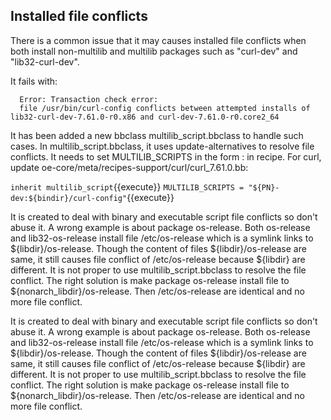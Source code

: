 ## Installed file conflicts

<p>
There is a common issue that it may causes installed file conflicts when both install non-multilib and multilib packages such as "curl-dev" and "lib32-curl-dev". 

It fails with:

      Error: Transaction check error:
      file /usr/bin/curl-config conflicts between attempted installs of lib32-curl-dev-7.61.0-r0.x86 and curl-dev-7.61.0-r0.core2_64

It has been added a new bbclass multilib_script.bbclass to handle such cases. In multilib_script.bbclass, it uses update-alternatives to resolve file conflicts. 
It needs to set MULTILIB_SCRIPTS in the form : in recipe. For curl, update oe-core/meta/recipes-support/curl/curl_7.61.0.bb:

</p>

`inherit multilib_script`{{execute}}
`MULTILIB_SCRIPTS = "${PN}-dev:${bindir}/curl-config"`{{execute}}

It is created to deal with binary and executable script file conflicts so don't abuse it. A wrong example is about package os-release. Both os-release and lib32-os-release install file /etc/os-release which is a symlink links to ${libdir}/os-release. Though the content of files ${libdir}/os-release are same, it still causes file conflict of /etc/os-release because ${libdir} are different. It is not proper to use multilib_script.bbclass to resolve the file conflict. The right solution is make package os-release install file to ${nonarch_libdir}/os-release. Then /etc/os-release are identical and no more file conflict.



It is created to deal with binary and executable script file conflicts so don't abuse it. A wrong example is about package os-release. Both os-release and lib32-os-release install file /etc/os-release which is a symlink links to ${libdir}/os-release. Though the content of files ${libdir}/os-release are same, it still causes file conflict of /etc/os-release because ${libdir} are different. It is not proper to use multilib_script.bbclass to resolve the file conflict. The right solution is make package os-release install file to ${nonarch_libdir}/os-release. Then /etc/os-release are identical and no more file conflict.



